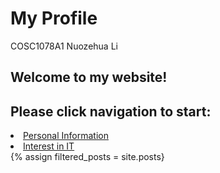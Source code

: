<h1>My Profile</h1>
COSC1078A1
Nuozehua Li
<h2>Welcome to my website!</h2>
<h2>Please click navigation to start:</h2>
<li> <a href="Personal Information.html">Personal Information</a></li>
<li> <a href="Interest in IT.html">Interest in IT</a></li>
{% assign filtered_posts = site.posts}
